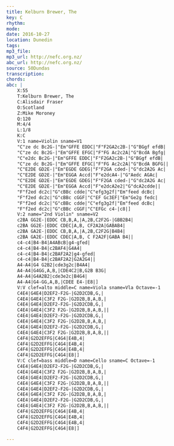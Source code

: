 ```yaml
---
title: Kelburn Brewer, The
key: C
rhythm: 
mode:
date: 2016-10-27
location: Dunedin
tags:
mp3_file:
mp3_url: http://nefc.org.nz/
abc_url: http://nefc.org.nz/
source: 50Dundas
transcription:
chords: 
abc: |
    X:55
    T:Kelburn Brewer, The
    C:Alisdair Fraser
    O:Scotland
    Z:Mike Moroney
    Q:120
    M:4/4
    L:1/8
    K:C
    V:1 name=Violin sname=V1
    "C"ze dc Bc2G-|"Em"GFFE EDDC|"F"F2GA2c2B-|"G"BGgf efdB|
    "C"ze dc Bc2G-|"Em"GFFE EFGC|"F"FG Ac2c2A|"G"BcdA Bgfg|
    "C"e2dc Bc2G-|"Em"GFFE EDDC|"F"F2GA2c2B-|"G"BGgf efdB|
    "C"ze dc Bc2G-|"Em"GFFE EFGC|"F"FG Ac2c2A|"G"BcdA BGFG||
    "C"E2DE GD2E-|"Em"EGDE GDEG|"F"F2GA cded-|"G"dc2A2G Ac|
    "C"E2DE GD2E-|"Em"EGGA Accd|"F"e2dcA4-|"G"Aedc AGAc|
    "C"E2DE GD2E-|"Em"EGDE GDEG|"F"F2GA cded-|"G"dc2A2G Ac|
    "C"E2DE GD2E-|"Em"EGGA Accd|"F"e2dcA2e2|"G"dcA2cdde||
    "F"f2ed dc2c|"G"cBBc cdde|"C"efg3g2f|"Em"feed dcBc|
    "F"f2ed dc2c|"G"cBBc cGGF|"C"EF Gc3EF|"Em"Ge2g fedc|
    "F"f2ed dc2c|"G"cBBc cdde|"C"efg3g2f|"Em"feed dcBc|
    "F"f2ed dc2c|"G"cBBc cGGF|"C"EFGc c4-|c8|]
    V:2 name="2nd Violin" sname=V2
    c2BA GG2E-|EDDC CB,B,A,|A,2B,C2F2G-|GBB2B4|
    c2BA GG2E-|EDDC CDEC|A,B, CF2A2A|GABAB4|
    c2BA GA2E-|EDDC CB,B,A,|A,2B,C2F2G|B4B4|
    c2BA GA2E-|EDDC CDEC|A,B, C F2A2F|GABA B4||
    c4-c4|B4-B4|A4ABcB|g4-gfed|
    c4-c4|B4-B4|c2BAF4|G4A4|
    c4-c4|B4-B4|c2BAF2A2|g4-gfed|
    c4-c4|B4-B4|c2BAF2A2|G2A2G4||
    A4-A4|G4 G2B2|cde3g2c|B4A4|
    A4-A4|G4GG,A,B,|CDE4C2|B,G2B B3G|
    A4-A4|G4A2B2|cde3e2c|B4G4|
    A4-A4|G4-GG,A,B,|CDEE E4-|E8|]
    V:V clef=alto middle=C name=Viola sname=Vla Octave=-1
    C4E4|G4E4|D2EF2-F2G-|G2D2CDB,G,|
    C4E4|G4E4|C3F2 F2G-|G2D2B,B,A,B,|
    C4E4|G4E4|D2EF2-F2G-|G2D2CDB,G,|
    C4E4|G4E4|C3F2 F2G-|G2D2B,B,A,B,||
    C4E4|G4E4|D2EF2-F2G-|G2D2CDB,G,|
    C4E4|G4E4|C3F2 F2G-|G2D2B,B,A,B,|
    C4E4|G4E4|D2EF2-F2G-|G2D2CDB,G,|
    C4E4|G4E4|C3F2 F2G-|G2D2B,B,A,B,||
    C4F4|G2D2EFFG|C4G4|E4B,4|
    C4F4|G2D2EFFG|C4G4|E4B,4|
    C4F4|G2D2EFFG|C4G4|E4B,4|
    C4F4|G2D2EFFG|C4G4|E8|]
    V:C clef=bass middle=D name=Cello sname=C Octave=-1
    C4E4|G4E4|D2EF2-F2G-|G2D2CDB,G,|
    C4E4|G4E4|C3F2 F2G-|G2D2B,B,A,B,|
    C4E4|G4E4|D2EF2-F2G-|G2D2CDB,G,|
    C4E4|G4E4|C3F2 F2G-|G2D2B,B,A,B,||
    C4E4|G4E4|D2EF2-F2G-|G2D2CDB,G,|
    C4E4|G4E4|C3F2 F2G-|G2D2B,B,A,B,|
    C4E4|G4E4|D2EF2-F2G-|G2D2CDB,G,|
    C4E4|G4E4|C3F2 F2G-|G2D2B,B,A,B,||
    C4F4|G2D2EFFG|C4G4|E4B,4|
    C4F4|G2D2EFFG|C4G4|E4B,4|
    C4F4|G2D2EFFG|C4G4|E4B,4|
    C4F4|G2D2EFFG|C4G4|E8|]

---
```

